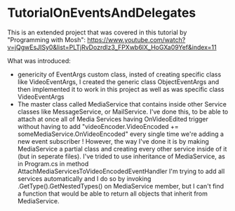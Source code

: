 # TutorialOnEventsAndDelegates

This is an extended project that was covered in this tutorial by "Programming with Mosh": 
https://www.youtube.com/watch?v=jQgwEsJISy0&list=PLTjRvDozrdlz3_FPXwb6lX_HoGXa09Yef&index=11

What was introduced:
  - genericity of EventArgs custom class, insted of creating specific class like VideoEventArgs, I created the generic class ObjectEventArgs<T> and then implemented it to work in this project as well as was specific class VideoEventArgs
  - The master class called MediaService that contains inside other Service classes like MessageService, or MailService. I've done this, to be able to attach at once all of Media Services having OnVideoEdited trigger without having to add "videoEncoder.VideoEncoded += someMediaService.OnVideoEncoded" every single time we're adding a new event subscriber
  ! However, the way I've done it is by making MediaService a partial class and creating every other service inside of it (but in seperate files). I've trided to use inheritance of MediaService, as in Program.cs in method AttachMediaServicesToVideoEncodedEventHandler I'm trying to add all services automatically and I do so by invoking .GetType().GetNestedTypes() on MediaService member, but I can't find a function that would be able to return all objects that inherit from MediaService.

